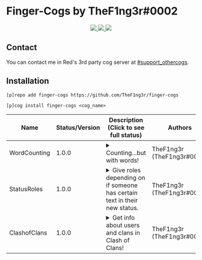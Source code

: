 # Finger-Cogs by TheF1ng3r#0002

<p align="center">
  <a href="https://github.com/Cog-Creators/Red-DiscordBot/tree/V3/develop">
    <img src="https://img.shields.io/badge/Red%20DiscordBot-V3-red.svg">
    </a>
  <a href="https://github.com/Rapptz/discord.py">
    <img src="https://img.shields.io/badge/Discord-py-blue.svg">
    </a>
  <a href="https://github.com/ambv/black">
    <img src="https://img.shields.io/badge/code%20style-black-000000.svg">
    </a>
<p>

## Contact

You can contact me in Red's 3rd party cog server at <a href="https://discord.com/channels/240154543684321280/240212783503900673">#support_othercogs</a>.

## Installation

`[p]repo add finger-cogs https://github.com/TheF1ng3r/finger-cogs`

`[p]cog install finger-cogs <cog_name>`


| Name          | Status/Version   | Description (Click to see full status)                                                                                                                                                            | Authors                                  |
|---------------|------------------|---------------------------------------------------------------------------------------------------------------------------------------------------------------------------------------------------|------------------------------------------|
| WordCounting      | 1.0.0           | <details><summary>Counting...but with words!</summary>Counting, but with words!</details>                                     | TheF1ng3r (TheF1ng3r#0002)                        |
| StatusRoles      | 1.0.0           | <details><summary>Give roles depending on if someone has certain text in their new status.</summary>Give roles depending on if someone has certain text in their new status.</details>                                     | TheF1ng3r (TheF1ng3r#0002)                        |
| ClashofClans      | 1.0.0           | <details><summary>Get info about users and clans in Clash of Clans!</summary>Get info about users and clans in Clash of Clans!</details>                                     | TheF1ng3r (TheF1ng3r#0002)                        |
